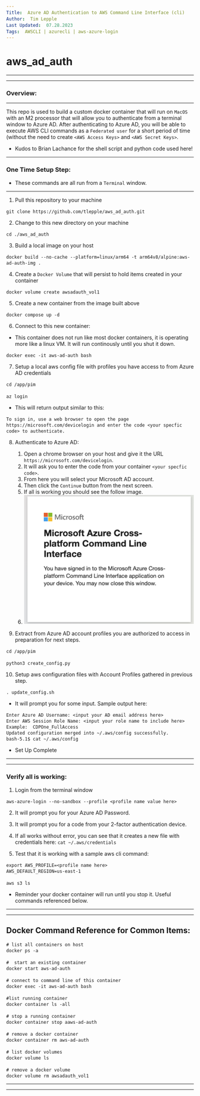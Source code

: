 ```yaml
---
Title:  Azure AD Authentication to AWS Command Line Interface (cli)
Author:  Tim Lepple
Last Updated:  07.28.2023
Tags:  AWSCLI | azurecli | aws-azure-login
---
```


# aws_ad_auth

---
---

### Overview:
---
This repo is used to build a custom docker container that will run on `MacOS` with an M2 processor that will allow you to authenticate from a terminal window to Azure AD.   After authenticating to Azure AD, you will be able to execute AWS CLI commands as a `Federated user` for a short period of time (without the need to create `<AWS Access Keys>` and `<AWS Secret Keys>`.

*  Kudos to Brian Lachance for the shell script and python code used here!

---

### One Time Setup Step:

* These commands are all run from a `Terminal` window.
---

1. Pull this repository to your machine
```
git clone https://github.com/tlepple/aws_ad_auth.git
```

2.  Change to this new directory on your machine
```
cd ./aws_ad_auth
```

3.  Build a local image on your host
```
docker build --no-cache --platform=linux/arm64 -t arm64v8/alpine:aws-ad-auth-img .
```

4.  Create a `Docker Volume` that will persist to hold items created in your container
```
docker volume create awsadauth_vol1
```

5.  Create a new container from the image built above
```
docker compose up -d
```

6.  Connect to this new container:
*  This container does not run like most docker containers, it is operating more like a linux VM.   It will run continously until you shut it down.

```
docker exec -it aws-ad-auth bash
```
7.  Setup a local aws config file with profiles you have access to from Azure AD credentials
```
cd /app/pim

az login
```

*  This will return output similar to this:
```
To sign in, use a web browser to open the page https://microsoft.com/devicelogin and enter the code <your specfic code> to authenticate.
```

8.  Authenticate to Azure AD:   
    1. Open a chrome browser on your host and give it the URL `https://microsoft.com/devicelogin`.   
    2. It will ask you to enter the code from your container `<your specfic code>`.   
    3. From here you will select your Microsoft AD account.  
    4. Then click the `Continue` button from the next screen.
    5. If all is working you should see the follow image.
    6. ![](./images/azure_ad_success.png)




9.  Extract from Azure AD account profiles you are authorized to access in preparation for next steps.
```
cd /app/pim

python3 create_config.py
```

10.  Setup aws configuration files with Account Profiles gathered in previous step.
```
. update_config.sh
```
*  It will prompt you for some input.   Sample output here:

```
Enter Azure AD Username: <input your AD email address here>
Enter AWS Session Role Name: <input your role name to include here> Example:  CDPOne_FullAccess
Updated configuration merged into ~/.aws/config successfully.
bash-5.1$ cat ~/.aws/config 
```

*  Set Up Complete

---
---

###   Verify all is working:

1.    Login from the terminal window
```
aws-azure-login --no-sandbox --profile <profile name value here>
```

2.    It will prompt you for your Azure AD Password.

3.    It will prompt you for a code from your 2-factor authentication device.

4.    If all works without error, you can see that it creates a new file with credentials here:  `cat ~/.aws/credentials`

5.    Test that it is working with a sample aws cli command:
```
export AWS_PROFILE=<profile name here>
AWS_DEFAULT_REGION=us-east-1

aws s3 ls
```

*  Reminder your docker container will run until you stop it.  Useful commands referenced below.

---
---

##  Docker Command Reference for Common Items:
```
# list all containers on host
docker ps -a

#  start an existing container
docker start aws-ad-auth

# connect to command line of this container
docker exec -it aws-ad-auth bash

#list running container
docker container ls -all

# stop a running container
docker container stop aaws-ad-auth

# remove a docker container
docker container rm aws-ad-auth

# list docker volumes
docker volume ls

# remove a docker volume
docker volume rm awsadauth_vol1
```
---
---
